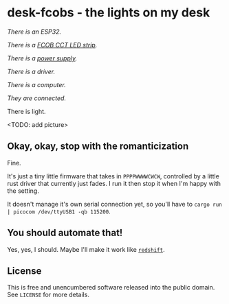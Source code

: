 # desk-fcobs - the lights on my desk

*There is an ESP32.*

*There is a [FCOB CCT LED strip](https://www.aliexpress.com/item/1005001614814078.html?spm=a2g0o.order_list.0.0.17001802qIvvjv).*

*There is a [power supply](https://www.amazon.com/Chengliang-Supplys-Original-Printer-Switching/dp/B08QCDQLPY).*

*There is a driver.*

*There is a computer.*

*They are connected.*

There is light.

<TODO: add picture>

## Okay, okay, stop with the romanticization

Fine.

It's just a tiny little firmware that takes in `PPPPWWWWCWCW`, controlled by a little rust driver that currently just fades. I run it then stop it when I'm happy with the setting.

It doesn't manage it's own serial connection yet, so you'll have to `cargo run | picocom /dev/ttyUSB1 -qb 115200`.

## You should automate that!

Yes, yes, I should. Maybe I'll make it work like [`redshift`](http://jonls.dk/redshift/).

## License

This is free and unencumbered software released into the public domain.
See `LICENSE` for more details.
